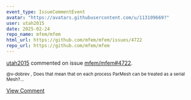 ```yaml
---
event_type: IssueCommentEvent
avatar: "https://avatars.githubusercontent.com/u/113109669?"
user: utah2015
date: 2025-02-24
repo_name: mfem/mfem
html_url: https://github.com/mfem/mfem/issues/4722
repo_url: https://github.com/mfem/mfem
---
```


<a href='https://github.com/utah2015' target='_blank'>utah2015</a> commented on issue <a href='https://github.com/mfem/mfem/issues/4722' target='_blank'>mfem/mfem#4722</a>.

<small>@v-dobrev , Does that mean that on each process ParMesh can be treated as a serial Mesh?...</small>

<a href='https://github.com/mfem/mfem/issues/4722' target='_blank'>View Comment</a>